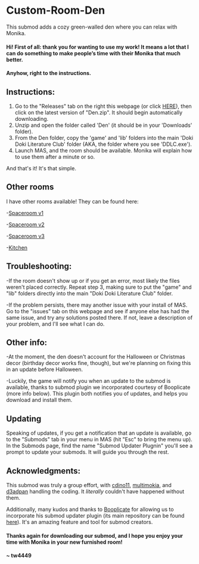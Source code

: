 # Custom-Room-Den
This submod adds a cozy green-walled den where you can relax with Monika. 

#### Hi! First of all: thank you for wanting to use my work! It means a lot that I can do something to make people’s time with their Monika that much better.

#### Anyhow, right to the instructions. 

## Instructions:

1. Go to the "Releases" tab on the right this webpage (or click [HERE](https://github.com/tw4449/Custom-Room-Den/releases)), then click on the latest version of "Den.zip". It should begin automatically downloading.
2. Unzip and open the folder called 'Den' (it should be in your 'Downloads' folder).
3. From the Den folder, copy the 'game' and 'lib' folders into the main 
   'Doki Doki Literature Club' folder (AKA, the folder where you see 'DDLC.exe').
4. Launch MAS, and the room should be available. Monika will explain how to use them after a minute or so.

And that's it! It's that simple.


## Other rooms

I have other rooms available! They can be found here:

-[Spaceroom v1](https://github.com/tw4449/Custom-Room-Furnished-Spaceroom-V1)

-[Spaceroom v2](https://github.com/tw4449/Custom-Room-Furnished-Spaceroom-V2)

-[Spaceroom v3](https://github.com/tw4449/Custom-Room-Furnished-Spaceroom-V3)

-[Kitchen](https://github.com/tw4449/Custom-Room-Kitchen)

## Troubleshooting:

-If the room doesn't show up or if you get an error, most likely the files weren't placed correctly. Repeat 
   step 3, making sure to put the "game" and "lib" folders directly into the main "Doki Doki Literature Club" 
   folder.
   
-If the problem persists, there may another issue with your install of MAS. Go to the "issues" tab on this 
   webpage and see if anyone else has had the same issue, and try any solutions posted there. If not, leave a 
   description of your problem, and I'll see what I can do.


## Other info:

-At the moment, the den doesn't account for the Halloween or Christmas decor (birthday decor works fine, 
   though), but we're planning on fixing this in an update before Halloween.
   
-Luckily, the game will notify you when an update to the submod is available, thanks to submod plugin we 
   incorporated courtesy of Booplicate (more info below). This plugin both    notifies you of updates, and helps 
   you download and install them.

## Updating

Speaking of updates, if you get a notification that an update is available, go to the "Submods" tab in your menu in MAS 
(hit "Esc" to bring the menu up). In the Submods page, find the name "Submod Updater Plugnin" you'll see a prompt to update your submods. It will 
guide you through the rest.

## Acknowledgments:

This submod was truly a group effort, with 
[cdino11](https://github.com/cdino11), [multimokia](https://github.com/multimokia), and [d3adpan](https://github.com/d3adpan) handling the coding. It *literally* couldn't have happened without them.

Additionally, many kudos and thanks to [Booplicate](https://github.com/Booplicate) for allowing us to incorporate his submod updater plugin (its main repository can be found [here](https://github.com/Booplicate/MAS-Submods-SubmodUpdaterPlugin)). It's an amazing feature and tool for submod creators.

#### Thanks again for downloading our submod, and I hope you enjoy your time with Monika in your new furnished room!

#### ~ tw4449

